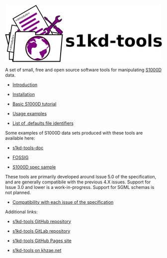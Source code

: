 ![s1kd-tools](doc/ICN-S1KDTOOLS-A-000000-A-KHZAE-00001-A-001-01.PNG)

A set of small, free and open source software tools for manipulating
[S1000D](http://www.s1000d.org) data.

-   [Introduction](INTRO.md)

-   [Installation](INSTALL.md)

-   [Basic S1000D tutorial](TUTORIAL.md)

-   [Usage examples](EXAMPLE.md)

-   [List of .defaults file identifiers](DEFAULTS.md)

Some examples of S1000D data sets produced with these tools are
available here:

-   [s1kd-tools-doc](http://github.com/kibook/s1kd-tools-doc)

-   [FOSSIG](http://github.com/kibook/FOSSIG)

-   [S1000D spec sample](http://github.com/kibook/S1000D)

These tools are primarily developed around Issue 5.0 of the
specification, and are generally compatibile with the previous 4.X
issues. Support for Issue 3.0 and lower is a work-in-progress. Support
for SGML schemas is not planned.

-   [Compatibility with each issue of the
    specification](COMPATIBILITY.md)

Additional links:

-   [s1kd-tools GitHub repository](http://github.com/kibook/s1kd-tools)

-   [s1kd-tools GitLab repository](http://gitlab.com/kibukj/s1kd-tools)

-   [s1kd-tools GitHub Pages site](http://kibook.github.io/s1kd-tools)

-   [s1kd-tools on khzae.net](http://khzae.net/1/s1000d/s1kd-tools)
